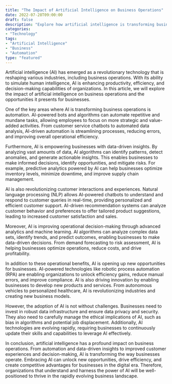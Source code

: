 ```yaml
--- 
title: "The Impact of Artificial Intelligence on Business Operations" 
date: 2022-07-28T09:00:00 
draft: false 
description: "Explore how artificial intelligence is transforming business operations and unlocking new opportunities for businesses."
categories: 
- "Technology" 
tags: 
- "Artificial Intelligence" 
- "Business" 
- "Automation" 
type: "featured" 
--- 
```


Artificial intelligence (AI) has emerged as a revolutionary technology that is reshaping various industries, including business operations. With its ability to simulate human intelligence, AI is enhancing productivity, efficiency, and decision-making capabilities of organizations. In this article, we will explore the impact of artificial intelligence on business operations and the opportunities it presents for businesses.

One of the key areas where AI is transforming business operations is automation. AI-powered bots and algorithms can automate repetitive and mundane tasks, allowing employees to focus on more strategic and value-added activities. From customer service chatbots to automated data analysis, AI-driven automation is streamlining processes, reducing errors, and improving overall operational efficiency.

Furthermore, AI is empowering businesses with data-driven insights. By analyzing vast amounts of data, AI algorithms can identify patterns, detect anomalies, and generate actionable insights. This enables businesses to make informed decisions, identify opportunities, and mitigate risks. For example, predictive analytics powered by AI can help businesses optimize inventory levels, minimize downtime, and improve supply chain management.

AI is also revolutionizing customer interactions and experiences. Natural language processing (NLP) allows AI-powered chatbots to understand and respond to customer queries in real-time, providing personalized and efficient customer support. AI-driven recommendation systems can analyze customer behavior and preferences to offer tailored product suggestions, leading to increased customer satisfaction and sales.

Moreover, AI is improving operational decision-making through advanced analytics and machine learning. AI algorithms can analyze complex data sets, identify trends, and predict outcomes, enabling businesses to make data-driven decisions. From demand forecasting to risk assessment, AI is helping businesses optimize operations, reduce costs, and drive profitability.

In addition to these operational benefits, AI is opening up new opportunities for businesses. AI-powered technologies like robotic process automation (RPA) are enabling organizations to unlock efficiency gains, reduce manual errors, and improve compliance. AI is also driving innovation by enabling businesses to develop new products and services. From autonomous vehicles to personalized healthcare, AI is revolutionizing industries and creating new business models.

However, the adoption of AI is not without challenges. Businesses need to invest in robust data infrastructure and ensure data privacy and security. They also need to carefully manage the ethical implications of AI, such as bias in algorithms and potential job displacement. Additionally, AI technologies are evolving rapidly, requiring businesses to continuously update their skills and capabilities to leverage AI effectively.

In conclusion, artificial intelligence has a profound impact on business operations. From automation and data-driven insights to improved customer experiences and decision-making, AI is transforming the way businesses operate. Embracing AI can unlock new opportunities, drive efficiency, and create competitive advantages for businesses in the digital era. Therefore, organizations that understand and harness the power of AI will be well-positioned to thrive in the rapidly evolving business landscape.
